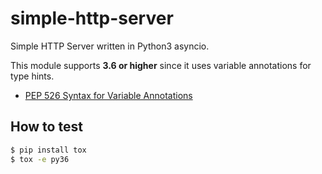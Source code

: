 # simple-http-server

Simple HTTP Server written in Python3 asyncio.

This module supports **3.6 or higher** since it uses variable annotations for type hints.

* [PEP 526 Syntax for Variable Annotations](https://www.python.org/dev/peps/pep-0526/)

## How to test

```bash
$ pip install tox
$ tox -e py36
```
